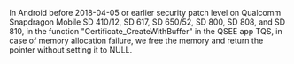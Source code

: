 In Android before 2018-04-05 or earlier security patch level on Qualcomm Snapdragon Mobile SD 410/12, SD 617, SD 650/52, SD 800, SD 808, and SD 810, in the function "Certificate_CreateWithBuffer" in the QSEE app TQS, in case of memory allocation failure, we free the memory and return the pointer without setting it to NULL.